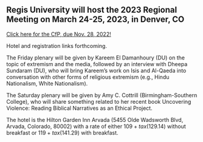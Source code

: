 ## Regis University will host the 2023 Regional Meeting on March 24-25, 2023, in Denver, CO

[Click here for the CfP, due Nov. 28, 2022!](https://iliff.github.io/rmgp/RMGP2023CFP.docx)

Hotel and registration links forthcoming.

The Friday plenary will be given by Kareem El Damanhoury (DU) on the topic of extremism and the media, followed by an interview with Dheepa Sundaram (DU), who will bring Kareem’s work on Isis and Al-Qaeda into conversation with other forms of religious extremism (e.g., Hindu Nationalism, White Nationalism).

The Saturday plenary will be given by Amy C. Cottrill  (Birmingham-Southern College), who will share something related to her recent book Uncovering Violence: Reading Biblical Narratives as an Ethical Project.

The hotel is the Hilton Garden Inn Arvada (5455 Olde Wadsworth Blvd, Arvada, Colorado, 80002) with a rate of either $109 + tax ($129.14) without breakfast or $119+ tax ($141.29) with breakfast.
